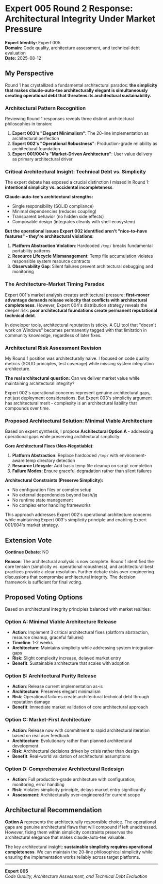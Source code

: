 # Expert 005 Round 2 Response: Architectural Integrity Under Market Pressure

**Expert Identity:** Expert 005  
**Domain:** Code quality, architecture assessment, and technical debt evaluation  
**Date:** 2025-08-12

## My Perspective

Round 1 has crystallized a fundamental architectural paradox: **the simplicity that makes claude-auto-tee architecturally elegant is simultaneously creating operational debt that threatens its architectural sustainability.**

### Architectural Pattern Recognition

Reviewing Round 1 responses reveals three distinct architectural philosophies in tension:

1. **Expert 003's "Elegant Minimalism"**: The 20-line implementation as architectural perfection
2. **Expert 002's "Operational Robustness"**: Production-grade reliability as architectural foundation  
3. **Expert 001/004's "Market-Driven Architecture"**: User value delivery as primary architectural driver

### Critical Architectural Insight: Technical Debt vs. Simplicity

The expert debate has exposed a crucial distinction I missed in Round 1: **intentional simplicity vs. accidental incompleteness**.

**Claude-auto-tee's architectural strengths:**
- Single responsibility (SOLID compliance)
- Minimal dependencies (reduces coupling)
- Transparent behavior (no hidden side effects)
- Composable design (integrates cleanly with shell ecosystem)

**But the operational issues Expert 002 identified aren't "nice-to-have features" - they're architectural violations:**

1. **Platform Abstraction Violation**: Hardcoded `/tmp/` breaks fundamental portability patterns
2. **Resource Lifecycle Mismanagement**: Temp file accumulation violates responsible system resource contracts
3. **Observability Gap**: Silent failures prevent architectural debugging and monitoring

### The Architecture-Market Timing Paradox

Expert 001's market analysis creates architectural pressure: **first-mover advantage demands release velocity that conflicts with architectural completeness**. However, Expert 004's distribution strategy reveals the deeper risk: **poor architectural foundations create permanent reputational technical debt**.

In developer tools, architectural reputation is sticky. A CLI tool that "doesn't work on Windows" becomes permanently tagged with that limitation in community knowledge, regardless of later fixes.

### Architectural Risk Assessment Revision

My Round 1 position was architecturally naive. I focused on code quality metrics (SOLID principles, test coverage) while missing system integration architecture. 

**The real architectural question:** Can we deliver market value while maintaining architectural integrity?

Expert 002's operational concerns represent genuine architectural gaps, not just deployment considerations. But Expert 003's simplicity argument has architectural merit - complexity is an architectural liability that compounds over time.

### Proposed Architectural Solution: Minimal Viable Architecture

Based on expert synthesis, I propose **Architectural Option A** - addressing operational gaps while preserving architectural simplicity:

**Core Architectural Fixes (Non-Negotiable):**
1. **Platform Abstraction**: Replace hardcoded `/tmp/` with environment-aware temp directory detection
2. **Resource Lifecycle**: Add basic temp file cleanup on script completion
3. **Failure Modes**: Ensure graceful degradation rather than silent failures

**Architectural Constraints (Preserve Simplicity):**
- No configuration files or complex setup
- No external dependencies beyond bash/jq
- No runtime state management
- No complex error handling frameworks

This approach addresses Expert 002's operational architecture concerns while maintaining Expert 003's simplicity principle and enabling Expert 001/004's market strategy.

## Extension Vote

**Continue Debate**: NO

**Reason**: The architectural analysis is now complete. Round 1 identified the core tension (simplicity vs. operational robustness), and architectural best practices provide a clear resolution. Further debate risks over-engineering discussions that compromise architectural integrity. The decision framework is sufficient for final voting.

## Proposed Voting Options

Based on architectural integrity principles balanced with market realities:

### Option A: Minimal Viable Architecture Release
- **Action**: Implement 3 critical architectural fixes (platform abstraction, resource cleanup, graceful failures)
- **Timeline**: 1-2 weeks
- **Architecture**: Maintains simplicity while addressing system integration gaps
- **Risk**: Slight complexity increase, delayed market entry
- **Benefit**: Sustainable architecture that scales with adoption

### Option B: Architectural Purity Release  
- **Action**: Release current implementation as-is
- **Architecture**: Preserves elegant minimalism
- **Risk**: Operational failures create architectural technical debt through reputation damage
- **Benefit**: Immediate market validation of core architectural approach

### Option C: Market-First Architecture
- **Action**: Release now with commitment to rapid architectural iteration based on real user feedback
- **Architecture**: Evolutionary rather than planned architectural development
- **Risk**: Architectural decisions driven by crisis rather than design
- **Benefit**: Real-world validation of architectural assumptions

### Option D: Comprehensive Architectural Redesign
- **Action**: Full production-grade architecture with configuration, monitoring, error handling
- **Risk**: Violates simplicity principle, delays market entry significantly
- **Assessment**: Architecturally over-engineered for current scope

## Architectural Recommendation

**Option A** represents the architecturally responsible choice. The operational gaps are genuine architectural flaws that will compound if left unaddressed. However, fixing them within simplicity constraints preserves the architectural elegance that makes claude-auto-tee valuable.

The key architectural insight: **sustainable simplicity requires operational completeness**. We can maintain the 20-line philosophical simplicity while ensuring the implementation works reliably across target platforms.

---

**Expert 005**  
*Code Quality, Architecture Assessment, and Technical Debt Evaluation*